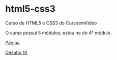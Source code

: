 # html5-css3
 Curso de HTML5 e CSS3 do CursoemVideo

 O curso possui 5 módulos, estou no do 4° módulo.

<a href="https://marcel-rosantana.github.io/html5-css3/">Página</a>

<a href="https://marcel-rosantana.github.io/html5-css3/defafios/d010/index.html" target="_blank">Desafio 10</a>
